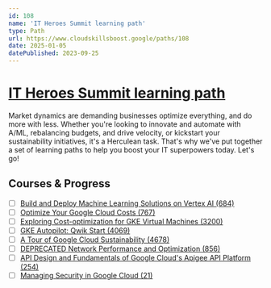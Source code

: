 ```yaml
---
id: 108
name: 'IT Heroes Summit learning path'
type: Path
url: https://www.cloudskillsboost.google/paths/108
date: 2025-01-05
datePublished: 2023-09-25
---
```


# [IT Heroes Summit learning path](https://www.cloudskillsboost.google/paths/108)

Market dynamics are demanding businesses optimize everything, and do more with less. Whether you're looking to innovate and automate with A/ML, rebalancing budgets, and drive velocity, or kickstart your sustainability initiatives, it's a Herculean task. That's why we've put together a set of learning paths to help you boost your IT superpowers today. Let's go!

## Courses & Progress

- [ ] [Build and Deploy Machine Learning Solutions on Vertex AI (684)](../courses/Build-and-Deploy-Machine-Learning-Solutions-on-Vertex-AI.md)
- [ ] [Optimize Your Google Cloud Costs (767)](../courses/Optimize-Your-Google-Cloud-Costs.md)
- [ ] [Exploring Cost-optimization for GKE Virtual Machines (3200)](../courses/Exploring-Cost-optimization-for-GKE-Virtual-Machines.md)
- [ ] [GKE Autopilot: Qwik Start (4069)](../courses/GKE-Autopilot-Qwik-Start.md)
- [ ] [A Tour of Google Cloud Sustainability (4678)](../courses/A-Tour-of-Google-Cloud-Sustainability.md)
- [ ] [DEPRECATED Network Performance and Optimization (856)](../courses/DEPRECATED-Network-Performance-and-Optimization.md)
- [ ] [API Design and Fundamentals of Google Cloud's Apigee API Platform (254)](../courses/API-Design-and-Fundamentals-of-Google-Cloud's-Apigee-API-Platform.md)
- [ ] [Managing Security in Google Cloud (21)](../courses/Managing-Security-in-Google-Cloud.md)
